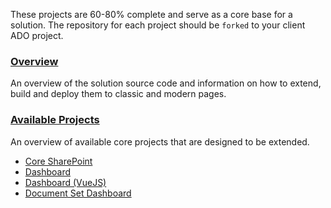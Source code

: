These projects are 60-80% complete and serve as a core base for a solution. The repository for each project should be `forked` to your client ADO project.

### [Overview](https://dev.azure.com/gudatta/Datta%20Framework/_wiki/wikis/Datta-Framework.wiki/36/Overview)

An overview of the solution source code and information on how to extend, build and deploy them to classic and modern pages.

### [Available Projects](https://dev.azure.com/gudatta/Datta%20Framework/_wiki/wikis/Datta-Framework.wiki/37/Available-Projects)

An overview of available core projects that are designed to be extended.

* [Core SharePoint](https://dev.azure.com/gudatta/Datta%20Framework/_wiki/wikis/Datta-Framework.wiki/26/Core-SharePoint-Solution)
* [Dashboard](https://dev.azure.com/gudatta/Datta%20Framework/_wiki/wikis/Datta-Framework.wiki/28/Dashboard)
* [Dashboard (VueJS)](https://dev.azure.com/gudatta/Datta%20Framework/_wiki/wikis/Datta-Framework.wiki/32/VueJS-Dashboard)
* [Document Set Dashboard](https://dev.azure.com/gudatta/Datta%20Framework/_wiki/wikis/Datta-Framework.wiki/30/Document-Set-Dashboard)
